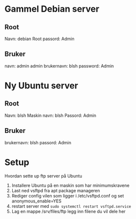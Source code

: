 # Gammel Debian server
## Root
Navn: debian
Root passord: Admin

## Bruker
navn: admin admin
brukernavn: blsh
password: Admin

# Ny Ubuntu server
## Root
Navn: blsh
Maskin navn: blsh
Passord: Admin
## Bruker
brukernavn: blsh
passord: Admin

# Setup
Hvordan sette up ftp server på Ubuntu
1. Installere Ubuntu på en maskin som har minimumskravene
2. Last ned vsftpd fra apt package manageren
3. Rediger config vilen som ligger i /etc/vsftpd.conf og set anonymous_enable=YES
4. restart server med `sudo systemctl restart vsftpd.service`
5. Lag en mappe /srv/files/ftp legg inn filene du vil dele her